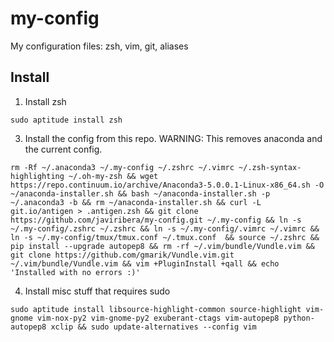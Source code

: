 # my-config
My configuration files: zsh, vim, git, aliases

## Install

1. Install zsh
```
sudo aptitude install zsh
```

3. Install the config from this repo. WARNING: This removes anaconda and the current config.
```
rm -Rf ~/.anaconda3 ~/.my-config ~/.zshrc ~/.vimrc ~/.zsh-syntax-highlighting ~/.oh-my-zsh && wget https://repo.continuum.io/archive/Anaconda3-5.0.0.1-Linux-x86_64.sh -O ~/anaconda-installer.sh && bash ~/anaconda-installer.sh -p ~/.anaconda3 -b && rm ~/anaconda-installer.sh && curl -L git.io/antigen > .antigen.zsh && git clone https://github.com/javiribera/my-config.git ~/.my-config && ln -s ~/.my-config/.zshrc ~/.zshrc && ln -s ~/.my-config/.vimrc ~/.vimrc && ln -s ~/.my-config/tmux/tmux.conf ~/.tmux.conf  && source ~/.zshrc && pip install --upgrade autopep8 && rm -rf ~/.vim/bundle/Vundle.vim && git clone https://github.com/gmarik/Vundle.vim.git ~/.vim/bundle/Vundle.vim && vim +PluginInstall +qall && echo 'Installed with no errors :)'
```

4. Install misc stuff that requires sudo
```
sudo aptitude install libsource-highlight-common source-highlight vim-gnome vim-nox-py2 vim-gnome-py2 exuberant-ctags vim-autopep8 python-autopep8 xclip && sudo update-alternatives --config vim
```
